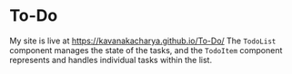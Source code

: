 # To-Do
My site is live at  https://kavanakacharya.github.io/To-Do/
 The `TodoList` component manages the state of the tasks, and the `TodoItem` component represents and handles individual tasks within the list.
